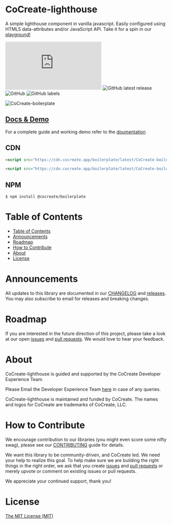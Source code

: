 # CoCreate-lighthouse
A simple lighthouse component in vanilla javascript. Easily configured using HTML5 data-attributes and/or JavaScript API. Take it for a spin in our [playground!](https://cocreate.app/docs/lighthouse)

![GitHub file size in bytes](https://img.shields.io/github/size/CoCreate-app/CoCreate-lighthouse/dist/CoCreate-lighthouse.min.js?label=minified%20size&style=for-the-badge) 
![GitHub latest release](https://img.shields.io/github/v/release/CoCreate-app/CoCreate-lighthouse?style=for-the-badge)
![GitHub](https://img.shields.io/github/license/CoCreate-app/CoCreate-lighthouse?style=for-the-badge) 
![GitHub labels](https://img.shields.io/github/labels/CoCreate-app/CoCreate-lighthouse/help%20wanted?style=for-the-badge)

![CoCreate-boilerplate](https://cdn.cocreate.app/docs/CoCreate-boilerplate.gif)

## [Docs & Demo](https://cocreate.app/docs/lighthouse)

For a complete guide and working demo refer to the [doumentation](https://cocreate.app/docs/boilerplate)

## CDN
```html
<script src="https://cdn.cocreate.app/boilerplate/latest/CoCreate-boilerplate.min.js"></script>
```
```html
<script src="https://cdn.cocreate.app/boilerplate/latest/CoCreate-boilerplate.min.css"></script>
```

## NPM
```shell
$ npm install @cocreate/boilerplate
```

# Table of Contents

- [Table of Contents](#table-of-contents)
- [Announcements](#announcements)
- [Roadmap](#roadmap)
- [How to Contribute](#how-to-contribute)
- [About](#about)
- [License](#license)

<a name="announcements"></a>
# Announcements

All updates to this library are documented in our [CHANGELOG](https://github.com/CoCreate-app/CoCreate-lighthouse/blob/master/CHANGELOG.md) and [releases](https://github.com/CoCreate-app/CoCreate-lighthouse/releases). You may also subscribe to email for releases and breaking changes. 

<a name="roadmap"></a>
# Roadmap

If you are interested in the future direction of this project, please take a look at our open [issues](https://github.com/CoCreate-app/CoCreate-lighthouse/issues) and [pull requests](https://github.com/CoCreate-app/CoCreate-lighthouse/pulls). We would love to hear your feedback.


<a name="about"></a>
# About

CoCreate-lighthouse is guided and supported by the CoCreate Developer Experience Team.

Please Email the Developer Experience Team [here](mailto:develop@cocreate.app) in case of any queries.

CoCreate-lighthouse is maintained and funded by CoCreate. The names and logos for CoCreate are trademarks of CoCreate, LLC.

<a name="contribute"></a>
# How to Contribute

We encourage contribution to our libraries (you might even score some nifty swag), please see our [CONTRIBUTING](https://github.com/CoCreate-app/CoCreate-lighthouse/blob/master/CONTRIBUTING.md) guide for details.

We want this library to be community-driven, and CoCreate led. We need your help to realize this goal. To help make sure we are building the right things in the right order, we ask that you create [issues](https://github.com/CoCreate-app/CoCreate-boilerplate/issues) and [pull requests](https://github.com/CoCreate-app/CoCreate-boilerplate/pulls) or merely upvote or comment on existing issues or pull requests.

We appreciate your continued support, thank you!

# License
[The MIT License (MIT)](https://github.com/CoCreate-app/CoCreate-lighthouse/blob/master/LICENSE)

